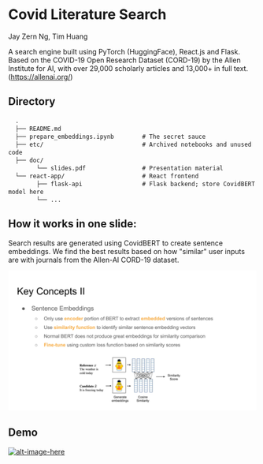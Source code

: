 # Covid Literature Search

Jay Zern Ng, Tim Huang

A search engine built using PyTorch (HuggingFace), React.js and Flask. Based on the COVID-19 Open Research Dataset (CORD-19) by the Allen Institute for AI, with over 29,000 scholarly articles and 13,000+ in full text. (https://allenai.org/)

## Directory
      .
      ├── README.md
      ├── prepare_embeddings.ipynb        # The secret sauce
      ├── etc/                            # Archived notebooks and unused code
      ├── doc/
            └── slides.pdf                # Presentation material
      └── react-app/                      # React frontend
            ├── flask-api                 # Flask backend; store CovidBERT model here
            └── ...

## How it works in one slide:

Search results are generated using CovidBERT to create sentence embeddings. We find the best results based on how "similar" user inputs are with journals from the Allen-AI CORD-19 dataset.

<img src="./doc/slides_key_concepts.jpg" width="720px"/>

## Demo

[![alt-image-here](https://img.youtube.com/vi/m7WguDLQug4/1.jpg)](https://www.youtube.com/watch?v=m7WguDLQug4)
